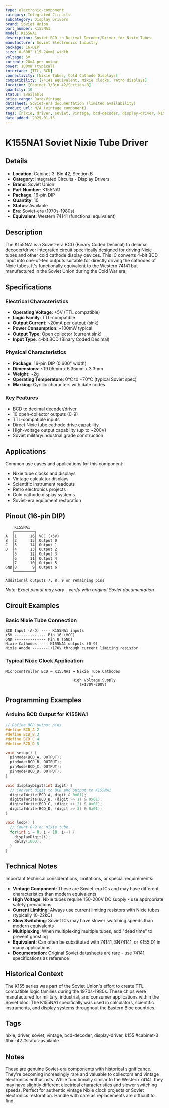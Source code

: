 ```yaml
---
type: electronic-component
category: Integrated Circuits
subcategory: Display Drivers
brand: Soviet Union
part_number: K155NA1
model: K155NA1
description: Soviet BCD to Decimal Decoder/Driver for Nixie Tubes
manufacturer: Soviet Electronics Industry
package: 16-DIP
size: 0.600" (15.24mm) width
voltage: 5V
current: 20mA per output
power: 100mW (typical)
interface: [TTL, BCD]
connectivity: [Nixie Tubes, Cold Cathode Displays]
compatibility: [74141 equivalent, Nixie clocks, retro displays]
location: [Cabinet-3/Bin-42/Section-B]
quantity: 10
status: available
price_range: Rare/Vintage
datasheet: Soviet-era documentation (limited availability)
product_url: N/A (vintage component)
tags: [nixie, driver, soviet, vintage, bcd-decoder, display-driver, k155, cabinet-3, bin-42, status-available]
date_added: 2025-01-13
---
```


# K155NA1 Soviet Nixie Tube Driver

## Details

- **Location**: Cabinet-3, Bin 42, Section B
- **Category**: Integrated Circuits - Display Drivers
- **Brand**: Soviet Union
- **Part Number**: K155NA1
- **Package**: 16-pin DIP
- **Quantity**: 10
- **Status**: Available
- **Era**: Soviet-era (1970s-1980s)
- **Equivalent**: Western 74141 (functional equivalent)

## Description

The K155NA1 is a Soviet-era BCD (Binary Coded Decimal) to decimal decoder/driver integrated circuit specifically designed for driving Nixie tubes and other cold cathode display devices. This IC converts 4-bit BCD input into one-of-ten outputs suitable for directly driving the cathodes of Nixie tubes. It's functionally equivalent to the Western 74141 but manufactured in the Soviet Union during the Cold War era.

## Specifications

### Electrical Characteristics
- **Operating Voltage**: +5V (TTL compatible)
- **Logic Family**: TTL-compatible
- **Output Current**: ~20mA per output (sink)
- **Power Consumption**: ~100mW typical
- **Output Type**: Open collector (current sink)
- **Input Type**: 4-bit BCD (Binary Coded Decimal)

### Physical Characteristics  
- **Package**: 16-pin DIP (0.600" width)
- **Dimensions**: ~19.05mm x 6.35mm x 3.3mm
- **Weight**: ~2g
- **Operating Temperature**: 0°C to +70°C (typical Soviet spec)
- **Marking**: Cyrillic characters with date codes

### Key Features
- BCD to decimal decoder/driver
- 10 open-collector outputs (0-9)
- TTL-compatible inputs
- Direct Nixie tube cathode drive capability
- High-voltage output capability (up to ~200V)
- Soviet military/industrial grade construction

## Applications

Common use cases and applications for this component:
- Nixie tube clocks and displays
- Vintage calculator displays
- Scientific instrument readouts
- Retro electronics projects
- Cold cathode display systems
- Soviet-era equipment restoration

## Pinout (16-pin DIP)

```
    K155NA1
   ┌─────────┐
A  │1      16│ VCC (+5V)
B  │2      15│ Output 0
C  │3      14│ Output 1  
D  │4      13│ Output 2
   │5      12│ Output 3
   │6      11│ Output 4
   │7      10│ Output 5
GND│8       9│ Output 6
   └─────────┘
   
Additional outputs 7, 8, 9 on remaining pins
```

*Note: Exact pinout may vary - verify with original Soviet documentation*

## Circuit Examples

### Basic Nixie Tube Connection
```
BCD Input (A-D) ---- K155NA1 inputs
+5V -------------- Pin 16 (VCC)
GND -------------- Pin 8 (GND)
Nixie Cathodes ---- K155NA1 outputs (0-9)
Nixie Anode ------- +170V through current limiting resistor
```

### Typical Nixie Clock Application
```
Microcontroller BCD → K155NA1 → Nixie Tube Cathodes
                                      ↓
                              High Voltage Supply
                                 (+170V-200V)
```

## Programming Examples

### Arduino BCD Output for K155NA1
```cpp
// Define BCD output pins
#define BCD_A 2
#define BCD_B 3  
#define BCD_C 4
#define BCD_D 5

void setup() {
  pinMode(BCD_A, OUTPUT);
  pinMode(BCD_B, OUTPUT);
  pinMode(BCD_C, OUTPUT);
  pinMode(BCD_D, OUTPUT);
}

void displayDigit(int digit) {
  // Convert digit to BCD and output to K155NA1
  digitalWrite(BCD_A, digit & 0x01);
  digitalWrite(BCD_B, (digit >> 1) & 0x01);
  digitalWrite(BCD_C, (digit >> 2) & 0x01);
  digitalWrite(BCD_D, (digit >> 3) & 0x01);
}

void loop() {
  // Count 0-9 on nixie tube
  for(int i = 0; i < 10; i++) {
    displayDigit(i);
    delay(1000);
  }
}
```

## Technical Notes

Important technical considerations, limitations, or special requirements:
- **Vintage Component**: These are Soviet-era ICs and may have different characteristics than modern equivalents
- **High Voltage**: Nixie tubes require 150-200V DC supply - use appropriate safety precautions
- **Current Limiting**: Always use current limiting resistors with Nixie tubes (typically 10-22kΩ)
- **Slow Switching**: Soviet ICs may have slower switching speeds than modern equivalents
- **Multiplexing**: When multiplexing multiple tubes, add "dead time" to prevent ghosting
- **Equivalent**: Can often be substituted with 74141, SN74141, or K155ID1 in many applications
- **Documentation**: Original Soviet datasheets are rare - use 74141 specifications as reference

## Historical Context

The K155 series was part of the Soviet Union's effort to create TTL-compatible logic families during the 1970s-1980s. These chips were manufactured for military, industrial, and consumer applications within the Soviet bloc. The K155NA1 specifically was used in calculators, scientific instruments, and display systems throughout the Eastern Bloc countries.

## Tags

nixie, driver, soviet, vintage, bcd-decoder, display-driver, k155 #cabinet-3 #bin-42 #status-available

## Notes

These are genuine Soviet-era components with historical significance. They're becoming increasingly rare and valuable to collectors and vintage electronics enthusiasts. While functionally similar to the Western 74141, they may have slightly different electrical characteristics and slower switching speeds. Perfect for authentic vintage Nixie clock projects or Soviet electronics restoration. Handle with care as replacements are difficult to find.
